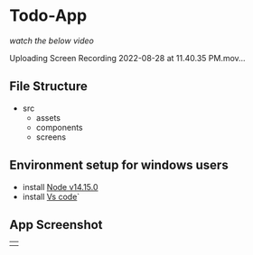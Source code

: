 # Todo-App


 *watch the below video*   

 Uploading Screen Recording 2022-08-28 at 11.40.35 PM.mov…

 ## File Structure 
* src
  * assets
  * components
  * screens
 
 ## Environment setup for windows users
 * install [Node v14.15.0](https://nodejs.org/en/)
 * install [Vs code](https://code.visualstudio.com/)`  



## App Screenshot

<table>
 <tr>
<td>  </td>
</tr>
</table>
